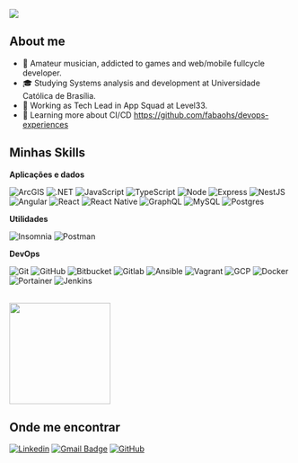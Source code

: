 ![](https://komarev.com/ghpvc/?username=fabaohs&color=006bed)

## About me

- 🤔 Amateur musician, addicted to games and web/mobile fullcycle developer.
- 🎓 Studying Systems analysis and development at Universidade Católica de Brasília.
- 💼 Working as Tech Lead in App Squad at Level33.
- 🌱 Learning more about CI/CD https://github.com/fabaohs/devops-experiences

## Minhas Skills

**Aplicações e dados**

![ArcGIS](https://img.shields.io/badge/-ArcGIS-333333?style=flat&logo=arcgis)
![.NET](https://img.shields.io/badge/-.NET-333333?style=flat&logo=dotnet&logoColor=00599C)
![JavaScript](https://img.shields.io/badge/-JavaScript-333333?style=flat&logo=javascript)
![TypeScript](https://img.shields.io/badge/-TypeScript-333333?style=flat&logo=typescript)
![Node](https://img.shields.io/badge/-NodeJS-333333?style=flat&logo=nodedotjs)
![Express](https://img.shields.io/badge/-Express-333333?style=flat&logo=express)
![NestJS](https://img.shields.io/badge/-NestJS-333333?style=flat&logo=nestjs)
![Angular](https://img.shields.io/badge/-Angular-333333?style=flat&logo=angular)
![React](https://img.shields.io/badge/-React-333333?style=flat&logo=react)
![React Native](https://img.shields.io/badge/-React%20Native-333333?style=flat&logo=react)
![GraphQL](https://img.shields.io/badge/-GraphQL-333333?style=flat&logo=graphql)
![MySQL](https://img.shields.io/badge/-MySQL-333333?style=flat&logo=mysql)
![Postgres](https://img.shields.io/badge/-PostgreSQL-333333?style=flat&logo=postgresql)

**Utilidades**

![Insomnia](https://img.shields.io/badge/-Insomnia-333333?style=flat&logo=insomnia)
![Postman](https://img.shields.io/badge/-Postman-333333?style=flat&logo=postman)

**DevOps**

![Git](https://img.shields.io/badge/-Git-333333?style=flat&logo=git)
![GitHub](https://img.shields.io/badge/-GitHub-333333?style=flat&logo=github)
![Bitbucket](https://img.shields.io/badge/-Bitbucket-333333?style=flat&logo=bitbucket)
![Gitlab](https://img.shields.io/badge/-GitLab-333333?style=flat&logo=gitlab)
![Ansible](https://img.shields.io/badge/-Ansible-333333?style=flat&logo=ansible)
![Vagrant](https://img.shields.io/badge/-Vagrant-333333?style=flat&logo=vagrant)
![GCP](https://img.shields.io/badge/-GCP-333333?style=flat&logo=googlecloud)
![Docker](https://img.shields.io/badge/-Docker-333333?style=flat&logo=docker)
![Portainer](https://img.shields.io/badge/-Portainer-333333?style=flat&logo=portainer)
![Jenkins](https://img.shields.io/badge/-Jenkins-333333?style=flat&logo=jenkins)

<br/>

<a href="https://github.com/fabaohs" title="Perfil de Fábio">
  <img height="180em" src="https://github-readme-stats.vercel.app/api?username=fabaohs&theme=dracula&show_icons=true" />
</a>

## Onde me encontrar

[![Linkedin](https://img.shields.io/badge/-fabiohti-blue?style=flat-square&logo=linkedin&logoColor=white&link=https://www.linkedin.com/in/fabiohti/)](https://www.linkedin.com/in/fabiohti/)
[![Gmail Badge](https://img.shields.io/badge/-fabiohenriquesf8@gmail.com-006bed?style=flat-square&logo=Gmail&logoColor=white&link=mailto:fabiohenriquesf8@gmail.com)](mailto:fabiohenriquesf8@gmail.com)
[![GitHub](https://img.shields.io/github/followers/fabaohs?label=follow&style=social)](https://github.com/fabaohs/)
